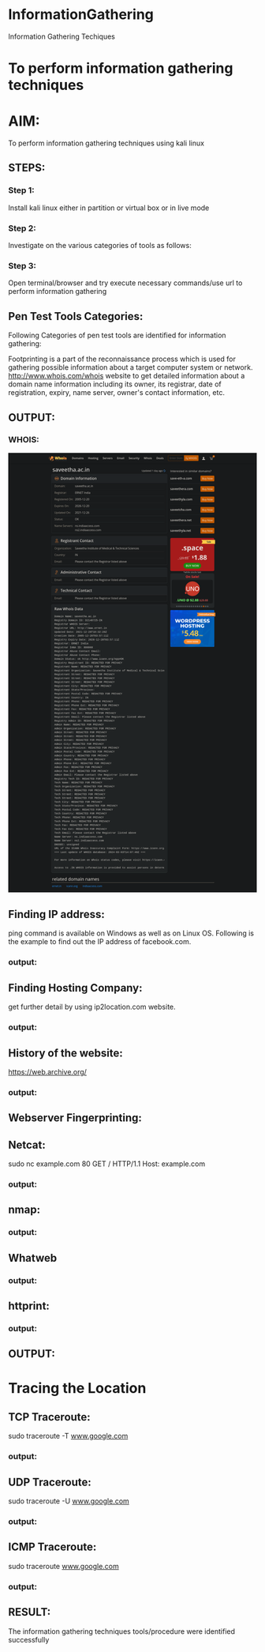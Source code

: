 # InformationGathering
Information Gathering Techiques

# To perform information gathering techniques

# AIM:

To perform information gathering techniques using kali linux 

## STEPS:

### Step 1:

Install kali linux either in partition or virtual box or in live mode

### Step 2:

Investigate on the various categories of tools as follows:

### Step 3:
Open terminal/browser and try execute necessary commands/use url to perform information gathering

## Pen Test Tools Categories:  

Following Categories of pen test tools are identified for information gathering:

Footprinting is a part of the reconnaissance process which is used for gathering possible information about a target computer system or network.
http://www.whois.com/whois website to get detailed information about a domain name information including its owner, its registrar, date of registration, expiry, name server, owner's contact information, etc.

## OUTPUT:

### WHOIS:
![who is](/assets/whois.png)


## Finding IP address:
ping command is available on Windows as well as on Linux OS. Following is the example to find out the IP address of facebook.com.
### output:


## Finding Hosting Company:
get further detail by using ip2location.com website.
### output:

## History of the website:
https://web.archive.org/
### output:



## Webserver Fingerprinting:

## Netcat:
sudo nc example.com 80
GET / HTTP/1.1
Host: example.com

### output:

 
## nmap:
### output:

## Whatweb
### output:



## httprint:
### output:

## OUTPUT:

# Tracing the Location
## TCP Traceroute:
sudo traceroute -T www.google.com
### output:




## UDP Traceroute:
sudo traceroute -U www.google.com
### output:


## ICMP Traceroute:
sudo traceroute  www.google.com
### output:

## RESULT:
The information gathering techniques tools/procedure were  identified successfully

